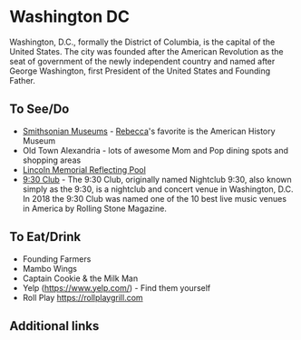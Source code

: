 # Washington DC

Washington, D.C., formally the District of Columbia, is the capital of the United States. The city was founded after the American Revolution as the seat of government of the newly independent country and named after George Washington, first President of the United States and Founding Father.

## To See/Do

* [Smithsonian Museums](https://www.si.edu/museums) - [Rebecca](https://github.com/rfitzhugh)'s favorite is the American History Museum
* Old Town Alexandria - lots of awesome Mom and Pop dining spots and shopping areas
* [Lincoln Memorial Reflecting Pool](https://www.nps.gov/nama/planyourvisit/lincoln-memorial-reflecting-pool.htm)
* [9:30 Club](https://www.930club.com) - The 9:30 Club, originally named Nightclub 9:30, also known simply as the 9:30, is a nightclub and concert venue in Washington, D.C. In 2018 the 9:30 Club was named one of the 10 best live music venues in America by Rolling Stone Magazine.

## To Eat/Drink

* Founding Farmers
* Mambo Wings
* Captain Cookie & the Milk Man
* Yelp (https://www.yelp.com/) - Find them yourself
* Roll Play https://rollplaygrill.com


## Additional links
